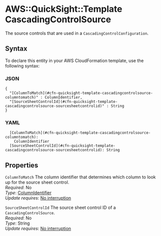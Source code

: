 # AWS::QuickSight::Template CascadingControlSource<a name="aws-properties-quicksight-template-cascadingcontrolsource"></a>

The source controls that are used in a `CascadingControlConfiguration`\.

## Syntax<a name="aws-properties-quicksight-template-cascadingcontrolsource-syntax"></a>

To declare this entity in your AWS CloudFormation template, use the following syntax:

### JSON<a name="aws-properties-quicksight-template-cascadingcontrolsource-syntax.json"></a>

```
{
  "[ColumnToMatch](#cfn-quicksight-template-cascadingcontrolsource-columntomatch)" : ColumnIdentifier,
  "[SourceSheetControlId](#cfn-quicksight-template-cascadingcontrolsource-sourcesheetcontrolid)" : String
}
```

### YAML<a name="aws-properties-quicksight-template-cascadingcontrolsource-syntax.yaml"></a>

```
  [ColumnToMatch](#cfn-quicksight-template-cascadingcontrolsource-columntomatch): 
    ColumnIdentifier
  [SourceSheetControlId](#cfn-quicksight-template-cascadingcontrolsource-sourcesheetcontrolid): String
```

## Properties<a name="aws-properties-quicksight-template-cascadingcontrolsource-properties"></a>

`ColumnToMatch`  <a name="cfn-quicksight-template-cascadingcontrolsource-columntomatch"></a>
The column identifier that determines which column to look up for the source sheet control\.  
*Required*: No  
*Type*: [ColumnIdentifier](aws-properties-quicksight-template-columnidentifier.md)  
*Update requires*: [No interruption](https://docs.aws.amazon.com/AWSCloudFormation/latest/UserGuide/using-cfn-updating-stacks-update-behaviors.html#update-no-interrupt)

`SourceSheetControlId`  <a name="cfn-quicksight-template-cascadingcontrolsource-sourcesheetcontrolid"></a>
The source sheet control ID of a `CascadingControlSource`\.  
*Required*: No  
*Type*: String  
*Update requires*: [No interruption](https://docs.aws.amazon.com/AWSCloudFormation/latest/UserGuide/using-cfn-updating-stacks-update-behaviors.html#update-no-interrupt)